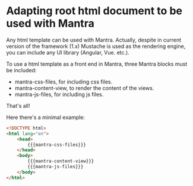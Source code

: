 # Adapting root html document to be used with Mantra

Any html template can be used with Mantra. Actually, despite in current version of the framework (1.x) Mustache is used as the rendering engine, you can include any UI library (Angular, Vue. etc.).

To use a html template as a front end in Mantra, three Mantra blocks must be included:

* mantra-css-files, for including css files.
* mantra-content-view, to render the content of the views.
* mantra-js-files, for including js files.

That's all!

Here there's a minimal example:

```html
<!DOCTYPE html>
<html lang="en">
    <head>
        {{{mantra-css-files}}}
    </head>
    <body>
        {{{mantra-content-view}}}
        {{{mantra-js-files}}}
    </body>
</html>
```